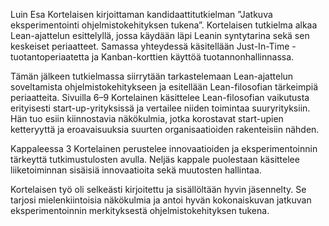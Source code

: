 Luin Esa Kortelaisen kirjoittaman kandidaattitutkielman ”Jatkuva eksperimentointi ohjelmistokehityksen tukena”. Kortelaisen tutkielma alkaa Lean-ajattelun esittelyllä, jossa käydään läpi Leanin syntytarina sekä sen keskeiset periaatteet. Samassa yhteydessä käsitellään Just-In-Time -tuotantoperiaatetta ja Kanban-korttien käyttöä tuotannonhallinnassa.

Tämän jälkeen tutkielmassa siirrytään tarkastelemaan Lean-ajattelun soveltamista ohjelmistokehitykseen ja esitellään Lean-filosofian tärkeimpiä periaatteita. Sivuilla 6–9 Kortelainen käsittelee Lean-filosofian vaikutusta erityisesti start-up-yrityksissä ja vertailee niiden toimintaa suuryrityksiin. Hän tuo esiin kiinnostavia näkökulmia, jotka korostavat start-upien ketteryyttä ja eroavaisuuksia suurten organisaatioiden rakenteisiin nähden.

Kappaleessa 3 Kortelainen perustelee innovaatioiden ja eksperimentoinnin tärkeyttä tutkimustulosten avulla. Neljäs kappale puolestaan käsittelee liiketoiminnan sisäisiä innovaatioita sekä muutosten hallintaa.

Kortelaisen työ oli selkeästi kirjoitettu ja sisällöltään hyvin jäsennelty. Se tarjosi mielenkiintoisia näkökulmia ja antoi hyvän kokonaiskuvan jatkuvan eksperimentoinnin merkityksestä ohjelmistokehityksen tukena.